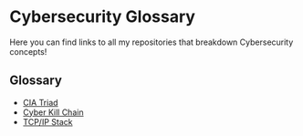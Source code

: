 # Cybersecurity Glossary
Here you can find links to all my repositories that breakdown Cybersecurity concepts!

## Glossary
+ [CIA Triad](https://github.com/Nickolas-M/CIA-Triad)
+ [Cyber Kill Chain](https://github.com/Nickolas-M/Cyber-Kill-Chain)
+ [TCP/IP Stack](https://github.com/Nickolas-M/TCP-IP-Stack)
